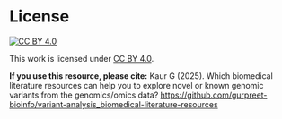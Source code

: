 # License
[![CC BY 4.0](https://i.creativecommons.org/l/by/4.0/88x31.png)](http://creativecommons.org/licenses/by/4.0/)

This work is licensed under [CC BY 4.0](http://creativecommons.org/licenses/by/4.0/). 

**If you use this resource, please cite:**
Kaur G (2025). Which biomedical literature resources can help you to explore novel or known genomic variants from the genomics/omics data? https://github.com/gurpreet-bioinfo/variant-analysis_biomedical-literature-resources 

